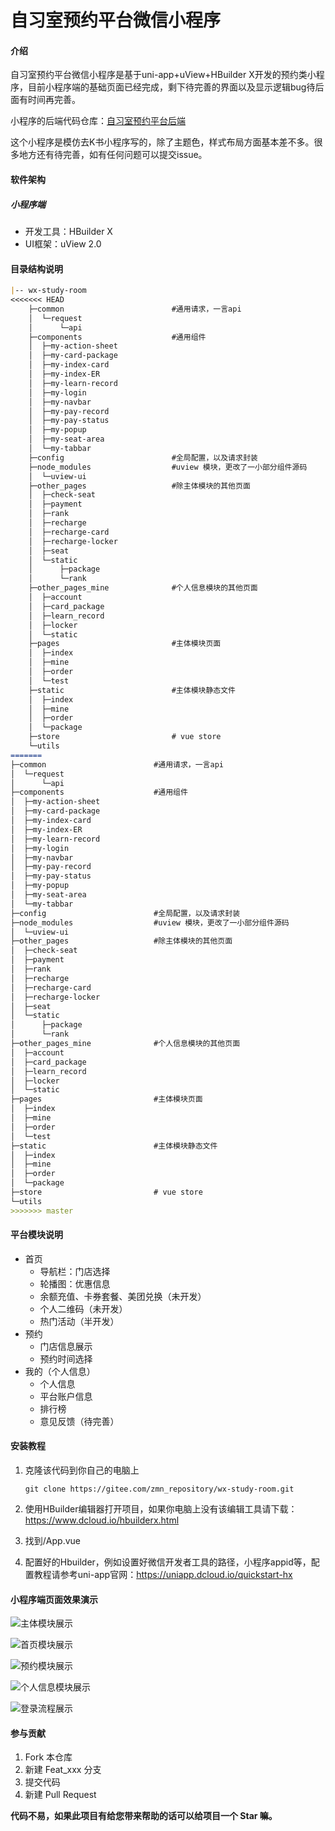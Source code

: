 # 自习室预约平台微信小程序

#### 介绍
自习室预约平台微信小程序是基于uni-app+uView+HBuilder X开发的预约类小程序，目前小程序端的基础页面已经完成，剩下待完善的界面以及显示逻辑bug待后面有时间再完善。

小程序的后端代码仓库：[自习室预约平台后端](https://gitee.com/zmn_repository/study-room-vue.git)

这个小程序是模仿去K书小程序写的，除了主题色，样式布局方面基本差不多。很多地方还有待完善，如有任何问题可以提交issue。

#### 软件架构
##### 小程序端

- 开发工具：HBuilder X
- UI框架：uView 2.0

#### 目录结构说明

``` markdown
|-- wx-study-room
<<<<<<< HEAD
    ├─common						#通用请求，一言api
    │  └─request
    │      └─api
    ├─components					#通用组件
    │  ├─my-action-sheet
    │  ├─my-card-package
    │  ├─my-index-card
    │  ├─my-index-ER
    │  ├─my-learn-record
    │  ├─my-login
    │  ├─my-navbar
    │  ├─my-pay-record
    │  ├─my-pay-status
    │  ├─my-popup
    │  ├─my-seat-area
    │  └─my-tabbar
    ├─config						#全局配置，以及请求封装
    ├─node_modules					#uview 模块，更改了一小部分组件源码
    │  └─uview-ui
    ├─other_pages					#除主体模块的其他页面
    │  ├─check-seat
    │  ├─payment
    │  ├─rank
    │  ├─recharge
    │  ├─recharge-card
    │  ├─recharge-locker
    │  ├─seat
    │  └─static
    │      ├─package
    │      └─rank
    ├─other_pages_mine				#个人信息模块的其他页面
    │  ├─account
    │  ├─card_package
    │  ├─learn_record
    │  ├─locker
    │  └─static
    ├─pages							#主体模块页面
    │  ├─index
    │  ├─mine
    │  ├─order
    │  └─test
    ├─static						#主体模块静态文件
    │  ├─index
    │  ├─mine
    │  ├─order
    │  └─package
    ├─store							# vue store
    └─utils
=======
├─common						#通用请求，一言api
│  └─request
│      └─api
├─components					#通用组件
│  ├─my-action-sheet
│  ├─my-card-package
│  ├─my-index-card
│  ├─my-index-ER
│  ├─my-learn-record
│  ├─my-login
│  ├─my-navbar
│  ├─my-pay-record
│  ├─my-pay-status
│  ├─my-popup
│  ├─my-seat-area
│  └─my-tabbar
├─config						#全局配置，以及请求封装
├─node_modules					#uview 模块，更改了一小部分组件源码
│  └─uview-ui
├─other_pages					#除主体模块的其他页面
│  ├─check-seat
│  ├─payment
│  ├─rank
│  ├─recharge
│  ├─recharge-card
│  ├─recharge-locker
│  ├─seat
│  └─static
│      ├─package
│      └─rank
├─other_pages_mine				#个人信息模块的其他页面
│  ├─account
│  ├─card_package
│  ├─learn_record
│  ├─locker
│  └─static
├─pages							#主体模块页面
│  ├─index
│  ├─mine
│  ├─order
│  └─test
├─static						#主体模块静态文件
│  ├─index
│  ├─mine
│  ├─order
│  └─package
├─store							# vue store
└─utils
>>>>>>> master
```

#### 平台模块说明

- 首页
  - 导航栏：门店选择
  - 轮播图：优惠信息
  - 余额充值、卡券套餐、美团兑换（未开发）
  - 个人二维码（未开发）
  - 热门活动（半开发）
- 预约
  - 门店信息展示
  - 预约时间选择
- 我的（个人信息）
  - 个人信息
  - 平台账户信息
  - 排行榜
  - 意见反馈（待完善）


#### 安装教程

1. 克隆该代码到你自己的电脑上

   ``` 
   git clone https://gitee.com/zmn_repository/wx-study-room.git
   ```

2.  使用HBuilder编辑器打开项目，如果你电脑上没有该编辑工具请下载：https://www.dcloud.io/hbuilderx.html

3.  找到/App.vue

4.  配置好的Hbuilder，例如设置好微信开发者工具的路径，小程序appid等，配置教程请参考uni-app官网：https://uniapp.dcloud.io/quickstart-hx

#### 小程序端页面效果演示

![主体模块展示](https://gitee.com/peacefulCC/images/blob/master/images/wx_study_room/%E4%B8%BB%E4%BD%93%E6%A8%A1%E5%9D%97%E5%B1%95%E7%A4%BA.png)

![首页模块展示](https://gitee.com/peacefulCC/images/raw/master/images/wx_study_room/%E9%A6%96%E9%A1%B5%E6%A8%A1%E5%9D%97.png)

![预约模块展示](https://gitee.com/peacefulCC/images/raw/master/images/wx_study_room/%E9%A2%84%E7%BA%A6%E6%A8%A1%E5%9D%97.png)

![个人信息模块展示](https://gitee.com/peacefulCC/images/raw/master/images/wx_study_room/%E4%B8%AA%E4%BA%BA%E4%BF%A1%E6%81%AF.png)

![登录流程展示](https://gitee.com/peacefulCC/images/raw/master/images/wx_study_room/%E7%99%BB%E5%BD%95%E6%A8%A1%E5%9D%97.png)

#### 参与贡献

1.  Fork 本仓库
2.  新建 Feat_xxx 分支
3.  提交代码
4.  新建 Pull Request

**代码不易，如果此项目有给您带来帮助的话可以给项目一个 Star 嘛。**
